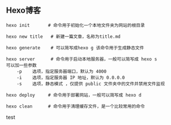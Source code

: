 ## Hexo博客

```apl
hexo init 		# 命令用于初始化一个本地文件夹为网站的根目录
```

```apl
hexo new title 	 # 新建一篇文章，名称为title.md
```

```apl
hexo generate 	 # 可以简写成hexo g 该命令用于生成静态文件
```

```apl
hexo server 	 # 命令用于启动本地服务器，一般可以简写成 hexo s
可以加一些参数
    -p    选项，指定服务器端口，默认为 4000
    -i    选项，指定服务器 IP 地址，默认为 0.0.0.0
    -s    选项，静态模式 ，仅提供 public 文件夹中的文件并禁用文件监视
```

```apl
hexo deploy 	# 命令用于部署网站，一般可以简写成 hexo d
```

```apl
hexo clean 		# 命令用于清理缓存文件，是一个比较常用的命令
```

test
